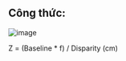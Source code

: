 ## Công thức: 
![image](https://github.com/nam157/ai4theblind/blob/main/distance_measure/Images/AnhDoAn.png)

Z = (Baseline * f) / Disparity (cm)

